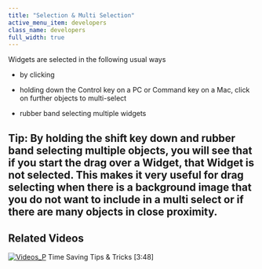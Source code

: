 ```yaml
---
title: "Selection & Multi Selection"
active_menu_item: developers
class_name: developers
full_width: true
---
```



Widgets are selected in the following usual ways

 - by clicking

 - holding down the Control key on a PC or Command key on a Mac, click on further objects to multi-select

 - rubber band selecting multiple widgets

## Tip: By holding the shift key down and rubber band selecting multiple objects, you will see that if you start the drag over a Widget, that Widget is not selected. This makes it very useful for drag selecting when there is a background image that you do not want to include in a multi select or if there are many objects in close proximity.

## Related Videos

[![Videos\_P](/img/docs/videos_p.png)](http://www.youtube.com/v/UZr8PcKxE_c?autoplay=1&hd=1&fs=1&showsearch=0&rel=0&) Time Saving Tips & Tricks [3:48]

